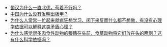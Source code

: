 + [蜀汉为什么一直北伐，苟着不行吗？](https://daily.zhihu.com/story/9781353)
+ [中国为什么没有发明出板甲？](https://daily.zhihu.com/story/9781339)
+ [为什么人常常一忙起来就疯狂想学习，闲下来反而什么都不想做，有没有心理学依据可以解释这类矛盾心理？](https://daily.zhihu.com/story/9781346)
+ [为什么感觉很多肉食性动物的眼睛在头前，食草动物将它们放在头的两侧？这有什么科学依据吗？](https://daily.zhihu.com/story/9781351)
